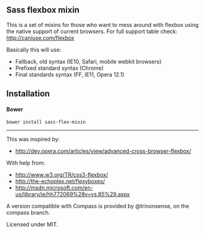 ## Sass flexbox mixin
This is a set of mixins for those who want to mess
around with flexbox using the native support of current
browsers. For full support table check: http://caniuse.com/flexbox

Basically this will use:
- Fallback, old syntax (IE10, Safari, mobile webkit browsers)
- Prefixed standard syntax (Chrome)
- Final standards syntax (FF, IE11, Opera 12.1)

## Installation
#### Bower

`bower install sass-flex-mixin`

------------------------
This was inspired by: 
- http://dev.opera.com/articles/view/advanced-cross-browser-flexbox/
	
With help from: 
- http://www.w3.org/TR/css3-flexbox/
- http://the-echoplex.net/flexyboxes/
- http://msdn.microsoft.com/en-us/library/ie/hh772069%28v=vs.85%29.aspx

A version compatible with Compass is provided by @trinonsense, on the compass branch.

Licensed under MIT.

